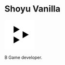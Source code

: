 # Shoyu Vanilla

<img src="images/profile_logo.png" width="100">

B Game developer.

<a href="https://me.shoyuvanilla.net" target="_blank"><i class="fa fa-id-card-o fa-2x"></i></a>&nbsp;&nbsp;&nbsp;<a href="mailto:shoyuvanilla@gmail.com"><i class="fa fa-envelope fa-2x"></i></a>&nbsp;&nbsp;&nbsp;<a href="https://github.com/shoyuvanilla" target="_blank"><i class="fa fa-github fa-2x"></i></a>